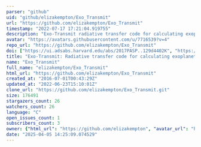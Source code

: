 ```yaml
---
parser: "github"
uid: "github/elizakempton/Exo_Transmit"
url: "https://github.com/elizakempton/Exo_Transmit"
timestamp: "2022-07-17 17:21:04.919755"
description: "Exo-Transmit radiative transfer code for calculating exoplanet transmission spectra"
avatar: "https://avatars.githubusercontent.com/u/7716539?v=4"
repo_url: "https://github.com/elizakempton/Exo_Transmit"
doi: ["https://ui.adsabs.harvard.edu/abs/2017PASP..129d4402K", "https://ui.adsabs.harvard.edu/abs/2016ascl.soft11005K/abstract"]
title: "Exo-Transmit: Radiative transfer code for calculating exoplanet transmission spectra"
name: "Exo_Transmit"
full_name: "elizakempton/Exo_Transmit"
html_url: "https://github.com/elizakempton/Exo_Transmit"
created_at: "2016-07-01T00:43:29Z"
updated_at: "2022-06-23T15:10:01Z"
clone_url: "https://github.com/elizakempton/Exo_Transmit.git"
size: 176491
stargazers_count: 26
watchers_count: 26
language: "C"
open_issues_count: 1
subscribers_count: 3
owner: {"html_url": "https://github.com/elizakempton", "avatar_url": "https://avatars.githubusercontent.com/u/7716539?v=4", "login": "elizakempton", "type": "User"}
date: "2025-04-05 14:25:09.074529"
---
```

